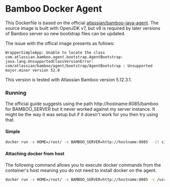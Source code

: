 # Bamboo Docker Agent
This Dockerfile is based on the official [atlassian/bamboo-java-agent](https://hub.docker.com/r/atlassian/bamboo-java-agent/). The source image is built with OpenJDK v7, but v8 is required by later versions of Bamboo server so new bootstrap files can be updated.

The issue with the offical image presents as follows:
```
WrapperSimpleApp: Unable to locate the class com.atlassian.bamboo.agent.bootstrap.AgentBootstrap: java.lang.UnsupportedClassVersionError: com/atlassian/bamboo/agent/bootstrap/AgentBootstrap : Unsupported major.minor version 52.0
```

This version is tested with Atlassian Bamboo version 5.12.3.1.

### Running
The official guide suggests using the path http://hostname:8085/bamboo for BAMBOO_SERVER but it never worked against my server instance. It might be the way it was setup but if it doesn't work for you then try using that.

#### Simple
```bash
docker run -e HOME=/root/ -e BAMBOO_SERVER=http://hostname:8085  -it cizer/bamboo-docker-agent
```

#### Attaching docker from host
The following command allows you to execute docker commands from the container's host meaning you do not need to install docker on the agent.
```bash
docker run -e HOME=/root/ -e BAMBOO_SERVER=http://hostname:8085 -v /usr/bin/docker:/usr/bin/docker -v /usr/bin/docker-compose:/usr/bin/docker-compose -v /var/run/docker.sock:/var/run/docker.sock -v /var/lib/docker/aufs:/var/lib/docker/aufs -v /var/lib/docker:/var/lib/docker -it cizer/bamboo-docker-agent
```
